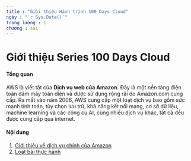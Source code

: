 ```yaml
---
title : "Giới thiệu Hành trình 100 Days Cloud"
ngày : "`r Sys.Date()`"
trọng lượng : 1
chương : sai
---
```


# Giới thiệu Series 100 Days Cloud

#### Tổng quan
AWS là viết tắt của **Dịch vụ web của Amazon**. Đây là một nền tảng điện toán đám mây toàn diện và được sử dụng rộng rãi do Amazon.com cung cấp. Ra mắt vào năm 2006, AWS cung cấp một loạt dịch vụ bao gồm sức mạnh tính toán, tùy chọn lưu trữ, khả năng kết nối mạng, cơ sở dữ liệu, machine learning và các công cụ AI, cùng nhiều dịch vụ khác, tất cả đều được cung cấp qua internet.


#### Nội dung

1. [Giới thiệu về  dịch vụ chính của Amazon](1-Introduce-aws/)
2. [Loạt bài thực hành](content/2-hands-on)